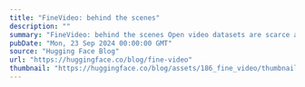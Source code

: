 ```yaml
---
title: "FineVideo: behind the scenes"
description: ""
summary: "FineVideo: behind the scenes Open video datasets are scarce and therefore slowing down the developme..."
pubDate: "Mon, 23 Sep 2024 00:00:00 GMT"
source: "Hugging Face Blog"
url: "https://huggingface.co/blog/fine-video"
thumbnail: "https://huggingface.co/blog/assets/186_fine_video/thumbnail.png"
---
```


